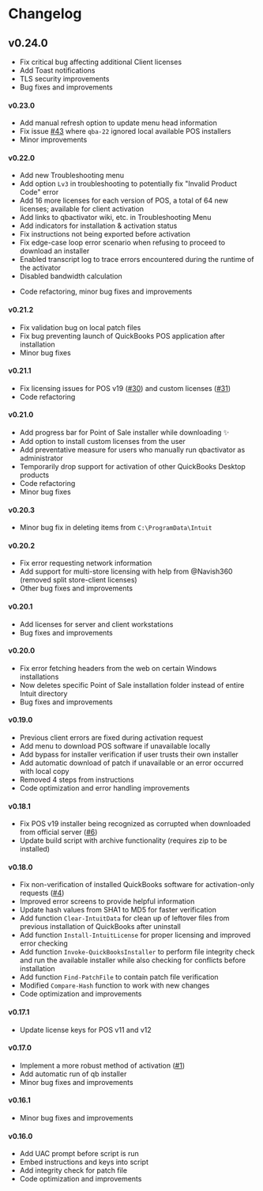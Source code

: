 # Changelog

## v0.24.0

- Fix critical bug affecting additional Client licenses
- Add Toast notifications
- TLS security improvements
- Bug fixes and improvements

#### v0.23.0

- Add manual refresh option to update menu head information
- Fix issue [#43](https://github.com/neuralpain/qbactivator/issues/43) where `qba-22` ignored local available POS installers
- Minor improvements

#### v0.22.0

- Add new Troubleshooting menu
- Add option `Lv3` in troubleshooting to potentially fix "Invalid Product Code" error
- Add 16 more licenses for each version of POS, a total of 64 new licenses; available for client activation
- Add links to qbactivator wiki, etc. in Troubleshooting Menu
- Add indicators for installation & activation status
- Fix instructions not being exported before activation
- Fix edge-case loop error scenario when refusing to proceed to download an installer
- Enabled transcript log to trace errors encountered during the runtime of the activator
- Disabled bandwidth calculation
<!-- - Fix internet bandwidth calculation with updated `Measure-UserBandwidth` utility -->
- Code refactoring, minor bug fixes and improvements

#### v0.21.2

- Fix validation bug on local patch files
- Fix bug preventing launch of QuickBooks POS application after installation
- Minor bug fixes

#### v0.21.1

- Fix licensing issues for POS v19 ([#30](https://github.com/neuralpain/qbactivator/issues/30)) and custom licenses ([#31](https://github.com/neuralpain/qbactivator/issues/31))
- Code refactoring

#### v0.21.0

- Add progress bar for Point of Sale installer while downloading ✨
- Add option to install custom licenses from the user
- Add preventative measure for users who manually run qbactivator as administrator
- Temporarily drop support for activation of other QuickBooks Desktop products
- Code refactoring
- Minor bug fixes

#### v0.20.3

- Minor bug fix in deleting items from `C:\ProgramData\Intuit`

#### v0.20.2

- Fix error requesting network information
- Add support for multi-store licensing with help from @Navish360 (removed split store-client licenses)
- Other bug fixes and improvements

#### v0.20.1

- Add licenses for server and client workstations
- Bug fixes and improvements

#### v0.20.0

- Fix error fetching headers from the web on certain Windows installations 
- Now deletes specific Point of Sale installation folder instead of entire Intuit directory
- Bug fixes and improvements

#### v0.19.0

- Previous client errors are fixed during activation request
- Add menu to download POS software if unavailable locally
- Add bypass for installer verification if user trusts their own installer
- Add automatic download of patch if unavailable or an error occurred with local copy
- Removed 4 steps from instructions
- Code optimization and error handling improvements

#### v0.18.1

- Fix POS v19 installer being recognized as corrupted when downloaded from official server ([#6](https://github.com/neuralpain/qbactivator/issues/6))
- Update build script with archive functionality (requires zip to be installed)

#### v0.18.0

- Fix non-verification of installed QuickBooks software for activation-only requests ([#4](https://github.com/neuralpain/qbactivator/issues/4))
- Improved error screens to provide helpful information
- Update hash values from SHA1 to MD5 for faster verification
- Add function `Clear-IntuitData` for clean up of leftover files from previous installation of QuickBooks after uninstall
- Add function `Install-IntuitLicense` for proper licensing and improved error checking
- Add function `Invoke-QuickBooksInstaller` to perform file integrity check and run the available installer while also checking for conflicts before installation
- Add function `Find-PatchFile` to contain patch file verification
- Modified `Compare-Hash` function to work with new changes
- Code optimization and improvements

#### v0.17.1

- Update license keys for POS v11 and v12

#### v0.17.0

- Implement a more robust method of activation ([#1](https://github.com/neuralpain/qbactivator/issues/1))
- Add automatic run of qb installer
- Minor bug fixes and improvements

#### v0.16.1

- Minor bug fixes and improvements

#### v0.16.0

- Add UAC prompt before script is run
- Embed instructions and keys into script
- Add integrity check for patch file
- Code optimization and improvements
